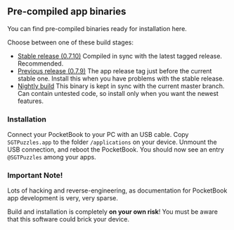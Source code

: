 ## Pre-compiled app binaries

You can find pre-compiled binaries ready for installation here.

Choose between one of these build stages:

* [Stable release (0.7.10)](https://github.com/SteffenBauer/PocketPuzzles/blob/master/release/stable/SGTPuzzles.app) Compiled in sync with the latest tagged release. Recommended.
* [Previous release (0.7.9)](https://github.com/SteffenBauer/PocketPuzzles/blob/master/release/previous/SGTPuzzles.app) The app release tag just before the current stable one. Install this when you have problems with the stable release.
* [Nightly build](https://github.com/SteffenBauer/PocketPuzzles/blob/master/release/nightly/SGTPuzzles.app) This binary is kept in sync with the current master branch. Can contain untested code, so install only when you want the newest features.

### Installation

Connect your PocketBook to your PC with an USB cable. Copy `SGTPuzzles.app` to the folder `/applications` on your device. Unmount the USB connection, and reboot the PocketBook. You should now see an entry `@SGTPuzzles` among your apps.

### Important Note!

Lots of hacking and reverse-engineering, as documentation for PocketBook app development is very, very sparse.

Build and installation is completely **on your own risk**! You must be aware that this software could brick your device.

